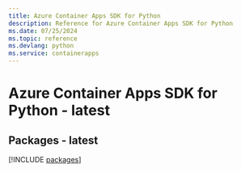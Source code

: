 ```yaml
---
title: Azure Container Apps SDK for Python
description: Reference for Azure Container Apps SDK for Python
ms.date: 07/25/2024
ms.topic: reference
ms.devlang: python
ms.service: containerapps
---
```

# Azure Container Apps SDK for Python - latest
## Packages - latest
[!INCLUDE [packages](container-apps-index.md)]